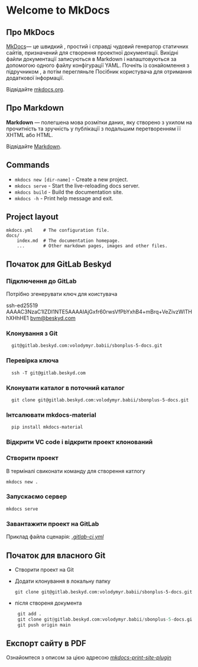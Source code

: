 # Welcome to MkDocs

## Про MkDocs

[MkDocs](https://www.mkdocs.org)— це швидкий , простий і справді чудовий генератор статичних сайтів, призначений для створення проектної документації. Вихідні файли документації записуються в Markdown і налаштовуються за допомогою одного файлу конфігурації YAML. Почніть із ознайомлення з підручником , а потім перегляньте Посібник користувача для отримання додаткової інформації.

Відвідайте  [mkdocs.org](https://www.mkdocs.org).

## Про Markdown

**Markdown** — полегшена мова розмітки даних, яку створено з ухилом на прочитність та зручність у публікації з подальшим перетворенням її XHTML або HTML.

Відвідайте  [Markdown](https://www.markdownguide.org/cheat-sheet/).

## Commands

* `mkdocs new [dir-name]` - Create a new project.
* `mkdocs serve` - Start the live-reloading docs server.
* `mkdocs build` - Build the documentation site.
* `mkdocs -h` - Print help message and exit.

## Project layout

    mkdocs.yml    # The configuration file.
    docs/
        index.md  # The documentation homepage.
        ...       # Other markdown pages, images and other files.


## Початок для GitLab Beskyd

### Підключення до GitLab
Потрібно згенерувати ключ для коистувача
  
  ssh-ed25519 AAAAC3NzaC1lZDI1NTE5AAAAIAjGxfr60rwsVfPbYxhB4+mBrq+VeZivzWlTHhXHhHE1 bvm@beskyd.com

### Клонування з Git
```
  git@gitlab.beskyd.com:volodymyr.babii/sbonplus-5-docs.git
```
### Перевірка ключа
```
  ssh -T git@gitlab.beskyd.com
```
### Клонувати каталог  в поточний каталог
```
  git clone git@gitlab.beskyd.com:volodymyr.babii/sbonplus-5-docs.git
```
### Інтсалювати mkdocs-material
```
  pip install mkdocs-material
```
### Відкрити VC code і відкрити проект клонований

### Створити проект 
В терміналі свиконати команду для створення катлогу
 ```
 mkdocs new .
 ```
### Запускаємо сервер
```
mkdocs serve
```
### Завантажити проект на GitLab

Приклад файла сценарія:  *[.gitlab-ci.yml](https://github.com/Stepa86/demo_mkdocs/blob/master/.gitlab-ci.yml)*


## Початок для власного Git 
* Створити проект на Git
* Додати клонування  в локальну папку
  
  ```
  git clone git@gitlab.beskyd.com:volodymyr.babii/sbonplus-5-docs.git
  ```
* після створеня документа 
   ```python
    git add .
    git clone git@gitlab.beskyd.com:volodymyr.babii/sbonplus-5-docs.git
    git push origin main
    ```
 
## Експорт сайту в PDF

Ознайомтеся з описом за цією адресою *[mkdocs-print-site-plugin](https://timvink.github.io/mkdocs-print-site-plugin/index.html)*



